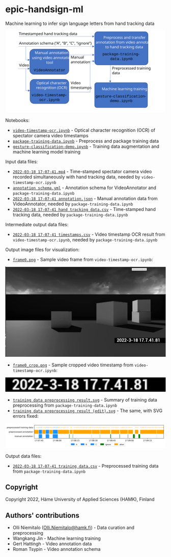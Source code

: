 # epic-handsign-ml
Machine learning to infer sign language letters from hand tracking data

<img alt="Preprocessing worklfow" src="preprocessing workflow.svg">

Notebooks:
- <a href="video-timestamp-ocr.ipynb">`video-timestamp-ocr.ipynb`</a> - Optical character recognition (OCR) of spectator camera video timestamps
- <a href="package-training-data.ipynb">`package-training-data.ipynb`</a> - Preprocess and package training data
- <a href="gesture-classification-demo.ipynb">`gesture-classification-demo.ipynb`</a> - Training data augmentation and machine learning model training

Input data files:
- <a href="2022-03-18 17-07-41.mp4">`2022-03-18 17-07-41.mp4`</a> - Time-stamped spectator camera video recorded simultaneously with hand tracking data, needed by `video-timestamp-ocr.ipynb`
- <a href="annotation schema.yml">`annotation schema.yml`</a> - Annotation schema for VideoAnnotator and `package-training-data.ipynb`
- <a href="2022-03-18 17-07-41 annotation.json">`2022-03-18 17-07-41 annotation.json`</a> - Manual annotation data from VideoAnnotator, needed by `package-training-data.ipynb`
- <a href="2022-03-18 17-07-41 hand tracking data.csv">`2022-03-18 17-07-41 hand tracking data.csv`</a> - Time-stamped hand tracking data, needed by `package-training-data.ipynb`

Intermediate output data files:
- <a href="2022-03-18 17-07-41 timestamps.csv">`2022-03-18 17-07-41 timestamps.csv`</a> - Video timestamp OCR result from `video-timestamp-ocr.ipynb`, needed by `package-training-data.ipynb`

Output image files for visualization:
- <a href="frame0.png">`frame0.png`</a> - Sample video frame from `video-timestamp-ocr.ipynb`:

<img src="frame0.png">

- <a href="frame0_crop.png">`frame0_crop.png`</a> - Sample cropped video timestamp from `video-timestamp-ocr.ipynb`:

<img src="frame0_crop.png">

- <a href="training data preprocessing result.svg">`training data preprocessing result.svg`</a> - Summary of training data preprocessing from `package-training-data.ipynb`
- <a href="training data preprocessing result (edit).svg">`training data preprocessing result (edit).svg`</a> - The same, with SVG errors fixed:

<img src="training data preprocessing result (edit).svg">

Output data files:
- <a href="2022-03-18 17-07-41 training data.csv">`2022-03-18 17-07-41 training data.csv`</a> - Preprocessed training data from `package-training-data.ipynb`

## Copyright

Copyright 2022, Häme University of Applied Sciences (HAMK), Finland

## Authors' contributions

- Olli Niemitalo (Olli.Niemitalo@hamk.fi) - Data curation and preprocessing
- Wangkang Jin - Machine learning training
- Gert Hattingh - Video annotation data
- Roman Tsypin - Video annotation schema


